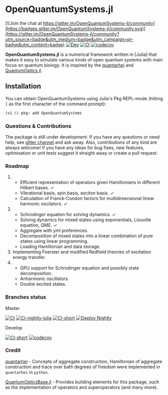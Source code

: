 # OpenQuantumSystems.jl

[![Join the chat at https://gitter.im/OpenQuantumSystems-jl/community](https://badges.gitter.im/OpenQuantumSystems-jl/community.svg)](https://gitter.im/OpenQuantumSystems-jl/community?utm_source=badge&utm_medium=badge&utm_campaign=pr-badge&utm_content=badge)
[![Dev](https://img.shields.io/badge/docs-dev-blue.svg)](https://detrin.github.io/OpenQuantumSystems.jl/dev/)
[![CI](https://github.com/detrin/OpenQuantumSystems.jl/actions/workflows/ci.yml/badge.svg?branch=master)](https://github.com/detrin/OpenQuantumSystems.jl/actions/workflows/ci.yml)
[![codecov](https://codecov.io/gh/detrin/OpenQuantumSystems.jl/branch/master/graph/badge.svg)](https://codecov.io/gh/detrin/OpenQuantumSystems.jl)

**OpenQuantumSystems.jl** is a numerical framework written in [Julia] that makes it easy to simulate various kinds of open quantum systems with main focus on quantum biology. It is inspired by the
[quantarhei](https://github.com/tmancal74/quantarhei) and
[QuantumOptics.jl](https://github.com/qojulia/QuantumOptics.jl).

## Installation

You can obtain OpenQuantumSystems using Julia's Pkg REPL-mode (hitting `]` as the first character of the command prompt):

```julia
(v1.6) pkg> add OpenQuantumSystems
```

### Questions & Contributions

The package is still under development. If you have any questions or need help,
see [gitter channel](https://gitter.im/OpenQuantumSystems-jl/community) and ask
away. Also, contributions of any kind are always welcome! If you have any ideas
for bug fixes, new features, optimisation or unit tests suggest it straight away
or create a pull request.

### Roadmap

1. - Efficient representation of operators given Hamiltonians in different
     Hilbert bases. ✓
   - Vibrational basis, spin basis, exciton basis. ✓
   - Calculation of Franck-Condon factors for multidimensional linear harmonic
     oscilators. ✓
2. - Schrodinger equation for solving dynamics. ✓
   - Solving dynamics for mixed states using exponentials, Liouville equation,
     QME. ✓
   - Aggregate with yml preferences.
   - Decomposition of mixed states into a linear combination of pure states
     using linear programming.
   - Loading Hamiltonian and data storage.
3. Implementing Foerster and modified Redfield theories of excitation energy
   transfer.
4. - GPU support for Schrodinger equation and possibly state decomposition.
   - Anharmonic oscillators.
   - Double excited states.

### Branches status

Master

[![CI](https://github.com/detrin/OpenQuantumSystems.jl/actions/workflows/ci.yml/badge.svg?branch=master)](https://github.com/detrin/OpenQuantumSystems.jl/actions/workflows/ci.yml)
[![CI-nightly-julia](https://github.com/detrin/OpenQuantumSystems.jl/actions/workflows/ci-nightly-julia.yml/badge.svg?branch=master)](https://github.com/detrin/OpenQuantumSystems.jl/actions/workflows/ci-nightly-julia.yml)
[![CI-short](https://github.com/detrin/OpenQuantumSystems.jl/actions/workflows/ci-short.yml/badge.svg?branch=master)](https://github.com/detrin/OpenQuantumSystems.jl/actions/workflows/ci-short.yml)
[![Deploy Nightly](https://github.com/detrin/OpenQuantumSystems.jl/actions/workflows/deploy-nightly.yml/badge.svg?branch=master)](https://github.com/detrin/OpenQuantumSystems.jl/actions/workflows/deploy-nightly.yml)

Develop

[![CI-short](https://github.com/detrin/OpenQuantumSystems.jl/actions/workflows/ci-short.yml/badge.svg?branch=devel)](https://github.com/detrin/OpenQuantumSystems.jl/actions/workflows/ci-short.yml)
[![codecov](https://codecov.io/gh/detrin/OpenQuantumSystems.jl/branch/devel/graph/badge.svg)](https://app.codecov.io/gh/detrin/OpenQuantumSystems.jl/branch/devel)

### Credit

[quantarhei](https://github.com/tmancal74/quantarhei) - Concepts of aggregate construction, Hamiltonian of aggregate construction and trace over bath degrees of freedom were implemented in `quantarhei` in `python`.

[QuantumOpticsBase.jl](https://github.com/qojulia/QuantumOpticsBase.jl) - Provides building elements for this package, such as the implementation of operators and superoperators (and many more).